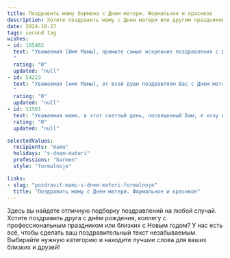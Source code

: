 ```yaml
---
title: Поздравить маму бармена с Днем матери. Формальное и красивое
description: Хотите поздравить маму с Днем матери или другим праздником? Наш ИИ создаст незабываемое поздравление, а вы обязательно выделитесь среди других.  
date: 2024-10-27
tags: second tag
wishes:
- id: 105482
  text: "Уважаемая [Имя Мамы], примите самые искренние поздравления с Днём матери!  Ваш нелёгкий, но благородный труд бармена, безусловно, требует выдержки и профессионализма,  но сегодня позвольте отложить все заботы и насладиться этим прекрасным праздником в кругу самых близких людей. Желаем Вам крепкого здоровья, семейного благополучия, радости и  неиссякаемой энергии!
  "
  rating: "0"
  updated: "null"
- id: 54223
  text: "Уважаемая [имя Мамы], от всей души поздравляем Вас с Днем матери! Пусть Ваш профессионализм за барной стойкой всегда приносит радость, а забота о близких наполняет жизнь теплом и счастьем. Желаем Вам крепкого здоровья, благополучия и неиссякаемого вдохновения!
  "
  rating: "0"
  updated: "null"
- id: 11501
  text: "Уважаемая мама, в этот светлый день, посвященный Вам, я хочу выразить глубочайшую признательность за все, что Вы делаете для нас. Ваша забота, любовь и поддержка – неоценимые сокровища, которые Вы дарите каждый день. Как бармен, Вы создаете атмосферу тепла и уюта, где каждый гость чувствует себя особенным. Это искусство Вы также пронесете через всю жизнь, делая наш дом местом, где каждый хочет возвращаться. Поздравляю Вас с Днем матери! Пусть Ваш день будет таким же прекрасным и вдохновляющим, как и Вы сами. С любовью и благодарностью."
  rating: "0"
  updated: "null"

selectedValues:
  recipients: "mamu"
  holidays: "s-dnem-materi"
  professions: "barmen"
  style: "formalnoje"

links:
- slug: "pozdravit-mamu-s-dnem-materi-formalnoje"
  title: "Поздравить маму с Днем матери. Формальное и красивое"
---
```


Здесь вы найдете отличную подборку поздравлений на любой случай.
Хотите поздравить друга с днём рождения, коллегу с профессиональным праздником или близких с Новым годом? У нас есть всё, чтобы сделать ваш поздравительный текст незабываемым. Выбирайте нужную категорию и находите лучшие слова для ваших близких и друзей!
